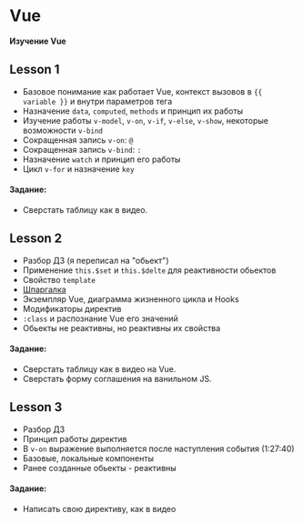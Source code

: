 # Vue
**Изучение Vue**

## Lesson 1

* Базовое понимание как работает Vue, контекст вызовов в `{{ variable }}` и внутри параметров тега
* Назначение `data`, `computed`, `methods` и принцип их работы
* Изучение работы `v-model`, `v-on`, `v-if`, `v-else`, `v-show`, некоторые возможности `v-bind`
* Сокращенная запись `v-on`: `@`
* Сокращенная запись `v-bind`: `:`
* Назначение `watch` и принцип его работы
* Цикл `v-for` и назначение `key`

#### Задание:

* Сверстать таблицу как в видео.

## Lesson 2

* Разбор ДЗ (я переписал на "обьект")
* Применение `this.$set` и `this.$delte` для реактивности обьектов
* Свойство `template`
* [Шпаргалка](https://marozed.ma/vue-cheatsheet/)
* Экземпляр Vue, диаграмма жизненного цикла и Hooks
* Модификаторы директив
* `:class` и распознание Vue его значений
* Обьекты не реактивны, но реактивны их свойства

#### Задание:

* Сверстать таблицу как в видео на Vue.
* Сверстать форму соглашения на ванильном JS.

## Lesson 3

* Разбор ДЗ
* Принцип работы директив
* В `v-on` выражение выполняется после наступления события (1:27:40)
* Базовые, локальные компоненты
* Ранее созданные обьекты - реактивны

#### Задание:

* Написать свою директиву, как в видео

